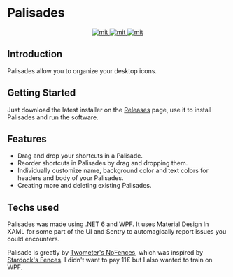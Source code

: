 # Palisades

<p align="center">
  <a href="https://github.com/Xstoudi/Palisades/blob/main/LICENSE">
    <img alt="mit" src="https://img.shields.io/github/license/Xstoudi/Palisades?style=for-the-badge"/>
  </a>
  <a href="https://github.com/Xstoudi/Palisades/releases">
    <img alt="mit" src="https://img.shields.io/github/v/release/Xstoudi/Palisades?label=Version&style=for-the-badge"/>
  </a>
  <a href="https://github.com/Xstoudi/Palisades/releases">
    <img alt="mit" src="https://img.shields.io/github/downloads/Xstoudi/Palisades/total?style=for-the-badge"/>
  </a>
</p>

## Introduction

Palisades allow you to organize your desktop icons.

## Getting Started

Just download the latest installer on the [Releases](https://github.com/Xstoudi/Palisades/releases) page, use it to install Palisades and run the software.

## Features

- Drag and drop your shortcuts in a Palisade.
- Reorder shortcuts in Palisades by drag and dropping them.
- Individually customize name, background color and text colors for headers and body of your Palisades.
- Creating more and deleting existing Palisades.

## Techs used

Palisades was made using .NET 6 and WPF. It uses Material Design In XAML for some part of the UI and Sentry to automagically report issues you could encounters.

Palisade is greatly by [Twometer's NoFences](https://github.com/Twometer/NoFences), which was inspired by [Stardock's Fences](https://www.stardock.com/products/fences/). I didn't want to pay 11€ but I also wanted to train on WPF.
